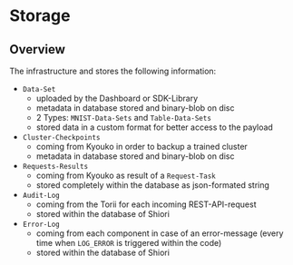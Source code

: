 # Storage

## Overview

The infrastructure and stores the following information:

-   `Data-Set`
    -   uploaded by the Dashboard or SDK-Library
    -   metadata in database stored and binary-blob on disc
    -   2 Types: `MNIST-Data-Sets` and `Table-Data-Sets`
    -   stored data in a custom format for better access to the payload
-   `Cluster-Checkpoints`
    -   coming from Kyouko in order to backup a trained cluster
    -   metadata in database stored and binary-blob on disc
-   `Requests-Results`
    -   coming from Kyouko as result of a `Request-Task`
    -   stored completely within the database as json-formated string
-   `Audit-Log`
    -   coming from the Torii for each incoming REST-API-request
    -   stored within the database of Shiori
-   `Error-Log`
    -   coming from each component in case of an error-message (every time when `LOG_ERROR` is
        triggered within the code)
    -   stored within the database of Shiori
